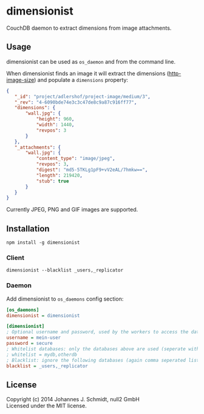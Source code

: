# dimensionist
CouchDB daemon to extract dimensions from image attachments.

## Usage
dimensionist can be used as `os_daemon` and from the command line.

When dimensionist finds an image it will extract the dimensions
([http-image-size](https://github.com/jo/http-image-size)) and populate a
`dimensions` property:
```json
{
   "_id": "project/adlershof/project-image/medium/3",
   "_rev": "4-6090bde74e3c3c47de8c9a87c916ff77",
   "dimensions": {
       "wall.jpg": {
           "height": 960,
           "width": 1440,
           "revpos": 3
       }
   },
   "_attachments": {
       "wall.jpg": {
           "content_type": "image/jpeg",
           "revpos": 3,
           "digest": "md5-5TKLg1pF9+vV2eAL/7hmkw==",
           "length": 219420,
           "stub": true
       }
   }
}
```

Currently JPEG, PNG and GIF images are supported.

## Installation
`npm install -g dimensionist`

### Client
`dimensionist --blacklist _users,_replicator`

### Daemon
Add dimensionist to `os_daemons` config section:

```ini
[os_daemons]
dimensionist = dimensionist
```

```ini
[dimensionist]
; Optional username and password, used by the workers to access the database
username = mein-user
password = secure
; Whitelist databases: only the databases above are used (seperate with comma)
; whitelist = mydb,otherdb
; Blacklist: ignore the following databases (again comma seperated list)
blacklist = _users,_replicator
```

## License
Copyright (c) 2014 Johannes J. Schmidt, null2 GmbH  
Licensed under the MIT license.

